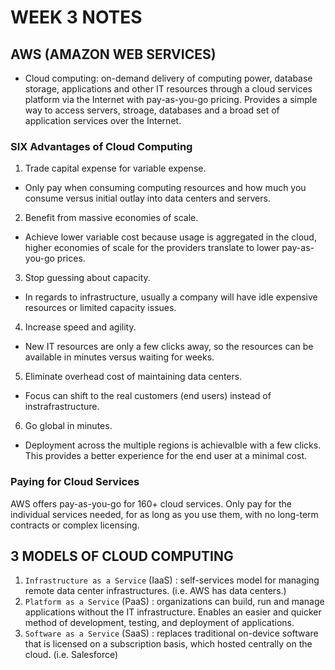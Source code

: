 # WEEK 3 NOTES

## AWS (AMAZON WEB SERVICES)
- Cloud computing: on-demand delivery of computing power, database storage, applications and other IT resources through a cloud services platform via the Internet with pay-as-you-go pricing. Provides a simple way to access servers, stroage, databases and a broad set of application services over the Internet.

### SIX Advantages of Cloud Computing
1. Trade capital expense for variable expense.
- Only pay when consuming computing resources and how much you consume versus initial outlay into data centers and servers.
2. Benefit from massive economies of scale.
- Achieve lower variable cost because usage is aggregated in the cloud, higher economies of scale for the providers translate to lower pay-as-you-go prices.
3. Stop guessing about capacity.
- In regards to infrastructure, usually a company will have idle expensive resources or limited capacity issues.
4. Increase speed and agility.
- New IT resources are only a few clicks away, so the resources can be available in minutes versus waiting for weeks.
5. Eliminate overhead cost of maintaining data centers.
- Focus can shift to the real customers (end users) instead of instrafrastructure.
6. Go global in minutes.
- Deployment across the multiple regions is achievalble with a few clicks. This provides a better experience for the end user at a minimal cost.

### Paying for Cloud Services
AWS offers pay-as-you-go for 160+ cloud services. Only pay for the individual services needed, for as long as you use them, with no long-term contracts or complex licensing.

## 3 MODELS OF CLOUD COMPUTING
1. `Infrastructure as a Service` (IaaS) : self-services model for managing remote data center infrastructures. (i.e. AWS has data centers.)
2. `Platform as a Service` (PaaS) : organizations can build, run and manage applications without the IT infrastructure. Enables an easier and quicker method of development, testing, and deployment of applications.
3. `Software as a Service` (SaaS) : replaces traditional on-device software that is licensed on a subscription basis, which hosted centrally on the cloud. (i.e. Salesforce)

##